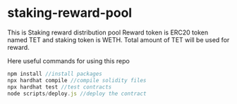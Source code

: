 # staking-reward-pool
This is Staking reward distribution pool
Reward token is ERC20 token named TET and staking token is WETH.
Total amount of TET will be used for reward.

Here useful commands for using this repo
```javascript
npm install //install packages
npx hardhat compile //compile solidity files
npx hardhat test //test contracts
node scripts/deploy.js //deploy the contract
```
